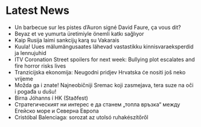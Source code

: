 # Latest News
-  Un barbecue sur les pistes d’Auron signé David Faure, ça vous dit?
-  Beyaz et ve yumurta üretimiyle önemli katkı sağlıyor
-  Kaip Rusija laimi sankcijų karą su Vakarais
-  Kuula! Uues mälumängusaates lähevad vastastikku kinnisvaraeksperdid ja lennujuhid
-  ITV Coronation Street spoilers for next week: Bullying plot escalates and fire horror risks lives
-  Tranzicijska ekonomija: Neugodni pridjev Hrvatska će nositi još neko vrijeme
-  Možda ga i znate! Najneobičniji Sremac koji zasmejava, tera suze na oči i pogađa u dušu!
-  Birna Jóhanns í HK (Staðfest)
-  Стратегическият ни интерес е да станем „топла връзка“ между Егейско море и Северна Европа
-  Cristóbal Balenciaga: sorozat az utolsó ruhakészítőről
